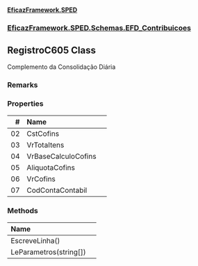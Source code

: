 #### [EficazFramework.SPED](EficazFrameworkSPED.md 'EficazFramework SPED')
### [EficazFramework.SPED.Schemas.EFD_Contribuicoes](EficazFramework.SPED.Schemas.EFD_Contribuicoes.md 'EficazFramework.SPED.Schemas.EFD_Contribuicoes')

## RegistroC605 Class

Complemento da Consolidação Diária

### Remarks
### Properties

| # | Name | |
| ---: | :--- | :--- |
| 02 | CstCofins |  |
| 03 | VrTotaItens |  |
| 04 | VrBaseCalculoCofins |  |
| 05 | AliquotaCofins |  |
| 06 | VrCofins |  |
| 07 | CodContaContabil |  |
### Methods

| Name | |
| :--- | :--- |
| EscreveLinha() |  |
| LeParametros(string[]) |  |
